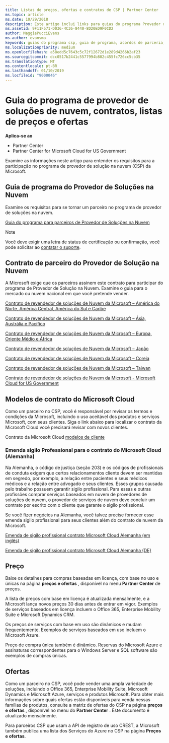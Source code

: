 ```yaml
---
title: Listas de preços, ofertas e contratos de CSP | Partner Center
ms.topic: article
ms.date: 10/29/2018
description: Este artigo inclui links para guias do programa Provedor de Soluções na Nuvem, contratos de parceiro, contratos do cliente, listas de preços e ofertas.
ms.assetid: 9F11F571-D036-4C36-8440-8D20ED9F0CD2
author: MaggiePucciEvans
ms.author: evansma
keywords: guias do programa csp, guia de programa, acordos de parceria, contrato do cliente, listas de preço, ofertas
ms.localizationpriority: medium
ms.openlocfilehash: a58edd5c7643c5c72f12672d1e289d4266b2af23
ms.sourcegitcommit: dcc0517b2441c5577994b802c455fc726cc5cb35
ms.translationtype: MT
ms.contentlocale: pt-BR
ms.lasthandoff: 01/10/2019
ms.locfileid: "9000046"
---
```

# <a name="cloud-solution-provider-program-guide-agreements-price-lists-and-offers"></a>Guia do programa de provedor de soluções de nuvem, contratos, listas de preços e ofertas

**Aplica-se ao**

-  Partner Center
-  Partner Center for Microsoft Cloud for US Government


Examine as informações neste artigo para entender os requisitos para a participação no programa de provedor de solução na nuvem (CSP) da Microsoft. 

## <a name="cloud-solution-provider-program-guide"></a>Guia de programa do Provedor de Soluções na Nuvem


Examine os requisitos para se tornar um parceiro no programa de provedor de soluções na nuvem.

[Guia do programa para parceiros de Provedor de Soluções na Nuvem](http://go.microsoft.com/fwlink/p/?LinkId=617100)

>[!Note]
>Você deve exigir uma letra de status de certificação ou confirmação, você pode solicitar ao [contatar o suporte](https://partner.microsoft.com/pcv/servicerequests/create).

## <a name="cloud-solution-provider-partner-agreement"></a>Contrato de parceiro do Provedor de Solução na Nuvem

A Microsoft exige que os parceiros assinem este contrato para participar do programa de Provedor de Solução na Nuvem. Examine o guia para o mercado ou nuvem nacional em que você pretende vender.

[Contrato de revendedor de soluções de Nuvem da Microsoft – América do Norte, América Central, América do Sul e Caribe](http://download.microsoft.com/download/2/C/8/2C8CAC17-FCE7-4F51-9556-4D77C7022DF5/MCRA2018_AOC_ENG_Sep2018_CR.pdf)

[Contrato de revendedor de soluções de Nuvem da Microsoft – Ásia, Austrália e Pacífico](http://download.microsoft.com/download/2/C/8/2C8CAC17-FCE7-4F51-9556-4D77C7022DF5/MCRA2018_APOC_ENG_Sep2018_CR.pdf)

[Contrato de revendedor de soluções de Nuvem da Microsoft – Europa, Oriente Médio e África](http://download.microsoft.com/download/2/C/8/2C8CAC17-FCE7-4F51-9556-4D77C7022DF5/MCRA2018_EOC_ENG_Sep2018_CR.pdf)

[Contrato de revendedor de soluções de Nuvem da Microsoft – Japão](http://download.microsoft.com/download/2/C/8/2C8CAC17-FCE7-4F51-9556-4D77C7022DF5/MCRA2018_JPN_ENG_Sep2018_CR.pdf)

[Contrato de revendedor de soluções de Nuvem da Microsoft – Coreia](http://download.microsoft.com/download/2/C/8/2C8CAC17-FCE7-4F51-9556-4D77C7022DF5/MCRA2018_KOR_ENG_Sep2018_CR.pdf)

[Contrato de revendedor de soluções de Nuvem da Microsoft – Taiwan](http://download.microsoft.com/download/2/C/8/2C8CAC17-FCE7-4F51-9556-4D77C7022DF5/MCRA2018_TAI_ENG_Sep2018_CR.pdf)

[Contrato de revendedor de soluções de Nuvem da Microsoft - Microsoft Cloud for US Government](http://download.microsoft.com/download/2/C/8/2C8CAC17-FCE7-4F51-9556-4D77C7022DF5/MCRA2018_AOC_USGCC_ENG_Sep2018_CR.pdf)


## <a name="microsoft-cloud-agreement-templates"></a>Modelos de contrato do Microsoft Cloud

Como um parceiro no CSP, você é responsável por revisar os termos e condições da Microsoft, incluindo o uso aceitável dos produtos e serviços Microsoft, com seus clientes. Siga o link abaixo para localizar o contrato da Microsoft Cloud você precisará revisar com novos clientes. 

Contrato da Microsoft Cloud [modelos de cliente](agreements.md)

### <a name="professional-secrecy-amendment-to-the-microsoft-cloud-agreement-germany"></a>Emenda sigilo Professional para o contrato do Microsoft Cloud (Alemanha)

Na Alemanha, o código de justiça (seção 203) e os códigos de profissionais de conduta exigem que certos relacionamentos cliente devem ser mantidas em segredo, por exemplo, a relação entre pacientes e seus médicos médicos e a relação entre advogado e seus clientes. Esses grupos causada pelo trabalho possuem garantir sigilo profissional. Para essas e outras profissões comprar serviços baseados em nuvem de provedores de soluções de nuvem, o provedor de serviços de nuvem deve concluir um contrato por escrito com o cliente que garante o sigilo profissional. 

Se você fizer negócios na Alemanha, você talvez precise fornecer esse emenda sigilo profissional para seus clientes além do contrato de nuvem da Microsoft.

[Emenda de sigilo profissional contrato Microsoft Cloud Alemanha (em inglês)](https://go.microsoft.com/fwlink/?linkid=2030827&clcid=0x409)

[Emenda de sigilo profissional contrato Microsoft Cloud Alemanha (DE)](https://go.microsoft.com/fwlink/?linkid=2030827&clcid=0x407)


## <a name="pricing"></a>Preço


Baixe os detalhes para compras baseadas em licença, com base no uso e únicas na página **preços e ofertas** , disponível no menu **Partner Center** de preços. 

A lista de preços com base em licença é atualizada mensalmente, e a Microsoft lança novos preços 30 dias antes de entrar em vigor. Exemplos de serviços baseados em licença incluem o Office 365, Enterprise Mobility Suite e Microsoft Dynamics CRM. 

Os preços de serviços com base em uso são dinâmicos e mudam frequentemente. Exemplos de serviços baseados em uso incluem o Microsoft Azure.

Preço de compra única também é dinâmico. Reservas do Microsoft Azure e assinaturas correspondentes para o Windows Server e SQL software são exemplos de compras únicas. 


## <a name="offers"></a>Ofertas


Como um parceiro no CSP, você pode vender uma ampla variedade de soluções, incluindo o Office 365, Enterprise Mobility Suite, Microsoft Dynamics e Microsoft Azure, serviços e produtos Microsoft. Para obter mais informações sobre quais ofertas estão disponíveis para venda nessas famílias de produtos, consulte a matriz de ofertas do CSP na página **preços e ofertas** , disponível no menu do **Partner Center** . Este documento é atualizado mensalmente.

Para parceiros CSP que usam a API de registro de uso CREST, a Microsoft também publica uma lista dos Serviços do Azure no CSP na página **Preços e ofertas**.



